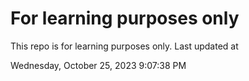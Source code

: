 # For learning purposes only
This repo is for learning purposes only.
Last updated at

Wednesday, October 25, 2023 9:07:38 PM

